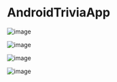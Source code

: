 # AndroidTriviaApp

![image](https://user-images.githubusercontent.com/80212869/149494289-58bfe30c-32d0-4da1-8954-79dac46b4aa2.png)

![image](https://user-images.githubusercontent.com/80212869/149494382-39bbbb9f-10de-45b6-a42f-b25a7ab9d89a.png)

![image](https://user-images.githubusercontent.com/80212869/149494452-d36a5a7e-5a16-4930-ba6e-305c8aa023ae.png)

![image](https://user-images.githubusercontent.com/80212869/149494534-c4bc0966-668d-40bf-8e7a-1c71a4fddb5b.png)
